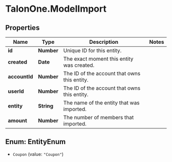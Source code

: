 # TalonOne.ModelImport

## Properties

Name | Type | Description | Notes
------------ | ------------- | ------------- | -------------
**id** | **Number** | Unique ID for this entity. | 
**created** | **Date** | The exact moment this entity was created. | 
**accountId** | **Number** | The ID of the account that owns this entity. | 
**userId** | **Number** | The ID of the account that owns this entity. | 
**entity** | **String** | The name of the entity that was imported. | 
**amount** | **Number** | The number of members that imported. | 



## Enum: EntityEnum


* `Coupon` (value: `"Coupon"`)




